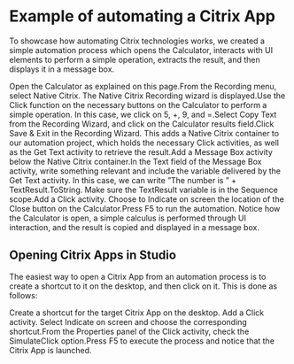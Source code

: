 ﻿# Example of automating a Citrix App

To showcase how automating Citrix technologies works, we created a simple automation process which opens the Calculator, interacts with UI elements to perform a simple operation, extracts the result, and then displays it in a message box.

Open the Calculator as explained on this page.From the Recording menu, select Native Citrix. The Native Citrix Recording wizard is displayed.Use the Click function on the necessary buttons on the Calculator to perform a simple operation. In this case, we click on 5, +, 9, and =.Select Copy Text from the Recording Wizard, and click on the Calculator results field.Click Save & Exit in the Recording Wizard. This adds a Native Citrix container to our automation project, which holds the necessary Click activities, as well as the Get Text activity to retrieve the result.Add a Message Box activity below the Native Citrix container.In the Text field of the Message Box activity, write something relevant and include the variable delivered by the Get Text activity. In this case, we can write ”The number is ” + TextResult.ToString. Make sure the TextResult variable is in the Sequence scope.Add a Click activity. Choose to Indicate on screen the location of the Close button on the Calculator.Press F5 to run the automation. Notice how the Calculator is open, a simple calculus is performed through UI interaction, and the result is copied and displayed in a message box.

## Opening Citrix Apps in Studio

The easiest way to open a Citrix App from an automation process is to create a shortcut to it on the desktop, and then click on it. This is done as follows:

Create a shortcut for the target Citrix App on the desktop.
Add a Click activity. Select Indicate on screen and choose the corresponding shortcut.From the  Properties panel of the Click activity, check the SimulateClick option.Press F5 to execute the process and notice that the Citrix App is launched.

